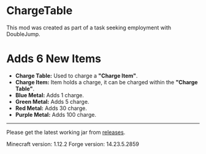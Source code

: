 # ChargeTable

This mod was created as part of a task seeking employment with DoubleJump.

# Adds 6 New Items
- **Charge Table:** Used to charge a **"Charge Item"**.
- **Charge Item:** Item holds a charge, it can be charged within the **"Charge Table"**.
- **Blue Metal:** Adds 1 charge.
- **Green Metal:** Adds 5 charge.
- **Red Metal:** Adds 30 charge.
- **Purple Metal:** Adds 100 charge.



-----------------------------------------------------------------------------------------------------------------------------------------------------------------------
Please get the latest working jar from [releases](https://github.com/dsevvv/ChargeTable/releases).

Minecraft version: 1.12.2 
Forge version: 14.23.5.2859
